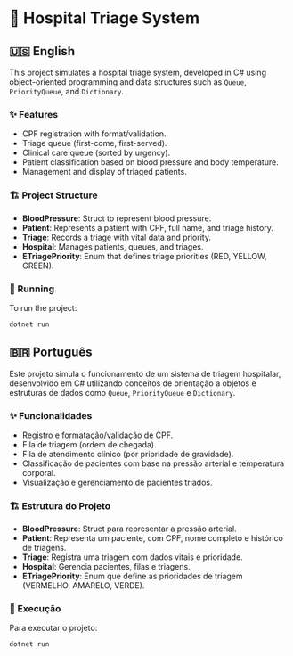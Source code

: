 # 🏥 Hospital Triage System

## 🇺🇸 English

This project simulates a hospital triage system, developed in C# using object-oriented programming and data structures such as `Queue`, `PriorityQueue`, and `Dictionary`.

### ✨ Features
- CPF registration with format/validation.
- Triage queue (first-come, first-served).
- Clinical care queue (sorted by urgency).
- Patient classification based on blood pressure and body temperature.
- Management and display of triaged patients.

### 🏗️ Project Structure
- **BloodPressure**: Struct to represent blood pressure.
- **Patient**: Represents a patient with CPF, full name, and triage history.
- **Triage**: Records a triage with vital data and priority.
- **Hospital**: Manages patients, queues, and triages.
- **ETriagePriority**: Enum that defines triage priorities (RED, YELLOW, GREEN).

### 🚀 Running
To run the project:
```bash
dotnet run
```

## 🇧🇷 Português

Este projeto simula o funcionamento de um sistema de triagem hospitalar, desenvolvido em C# utilizando conceitos de orientação a objetos e estruturas de dados como `Queue`, `PriorityQueue` e `Dictionary`.

### ✨ Funcionalidades
- Registro e formatação/validação de CPF.
- Fila de triagem (ordem de chegada).
- Fila de atendimento clínico (por prioridade de gravidade).
- Classificação de pacientes com base na pressão arterial e temperatura corporal.
- Visualização e gerenciamento de pacientes triados.

### 🏗️ Estrutura do Projeto
- **BloodPressure**: Struct para representar a pressão arterial.
- **Patient**: Representa um paciente, com CPF, nome completo e histórico de triagens.
- **Triage**: Registra uma triagem com dados vitais e prioridade.
- **Hospital**: Gerencia pacientes, filas e triagens.
- **ETriagePriority**: Enum que define as prioridades de triagem (VERMELHO, AMARELO, VERDE).

### 🚀 Execução
Para executar o projeto:
```bash
dotnet run
```